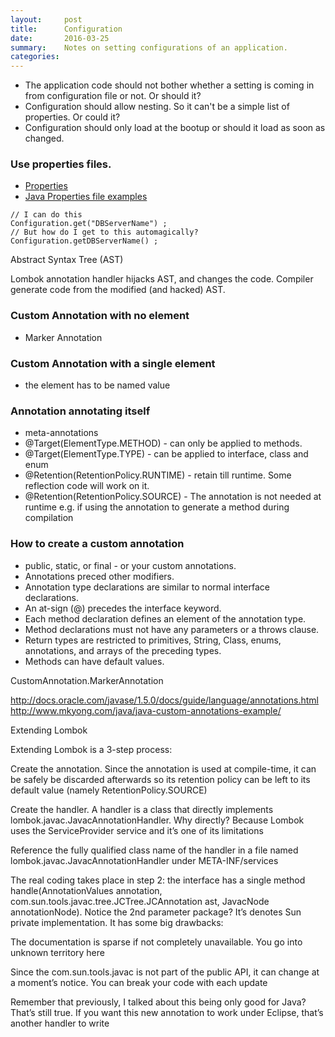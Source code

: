 ```yaml
---
layout:     post
title:      Configuration
date:       2016-03-25
summary:    Notes on setting configurations of an application. 
categories: 
---
```


  - The application code should not bother whether a setting is coming in from configuration file or not. Or should it? 
  - Configuration should allow nesting. So it can't be a simple list of properties. Or could it? 
  - Configuration should only load at the bootup or should it load as soon as changed. 



### Use properties files. 
  - [Properties](http://docs.oracle.com/javase/tutorial/essential/environment/properties.html)
  - [Java Properties file examples](http://www.mkyong.com/java/java-properties-file-examples/)



```
// I can do this
Configuration.get("DBServerName") ; 
// But how do I get to this automagically?
Configuration.getDBServerName() ; 
```



Abstract Syntax Tree (AST)

Lombok annotation handler hijacks AST, and changes the code. 
Compiler generate code from the modified (and hacked) AST. 




### Custom Annotation with no element 
  - Marker Annotation 

### Custom Annotation with a single element 
  - the element has to be named value

### Annotation annotating itself 
  - meta-annotations 
  - @Target(ElementType.METHOD) - can only be applied to methods. 
  - @Target(ElementType.TYPE) - can be applied to interface, class and enum 
  - @Retention(RetentionPolicy.RUNTIME) - retain till runtime. Some reflection code will work on it. 
  - @Retention(RetentionPolicy.SOURCE) - The annotation is not needed at runtime e.g. if using the annotation to generate a method during compilation


### How to create a custom annotation 

  - public, static, or final - or your custom annotations. 
  - Annotations preced other modifiers. 
  - Annotation type declarations are similar to normal interface declarations. 
  - An at-sign (@) precedes the interface keyword. 
  - Each method declaration defines an element of the annotation type. 
  - Method declarations must not have any parameters or a throws clause. 
  - Return types are restricted to primitives, String, Class, enums, annotations, and arrays of the preceding types. 
  - Methods can have default values. 


CustomAnnotation.MarkerAnnotation 


http://docs.oracle.com/javase/1.5.0/docs/guide/language/annotations.html
http://www.mkyong.com/java/java-custom-annotations-example/


Extending Lombok

Extending Lombok is a 3-step process:



Create the annotation. Since the annotation is used at compile-time, it can be safely be discarded afterwards so its retention policy can be left to its default value (namely RetentionPolicy.SOURCE)

Create the handler. A handler is a class that directly implements lombok.javac.JavacAnnotationHandler. Why directly? Because Lombok uses the ServiceProvider service and it’s one of its limitations

Reference the fully qualified class name of the handler in a file named lombok.javac.JavacAnnotationHandler under META-INF/services


The real coding takes place in step 2: the interface has a single method handle(AnnotationValues annotation, com.sun.tools.javac.tree.JCTree.JCAnnotation ast, JavacNode annotationNode). Notice the 2nd parameter package? It’s denotes Sun private implementation. It has some big drawbacks:



The documentation is sparse if not completely unavailable. You go into unknown territory here

Since the com.sun.tools.javac is not part of the public API, it can change at a moment’s notice. You can break your code with each update

Remember that previously, I talked about this being only good for Java? That’s still true. If you want this new annotation to work under Eclipse, that’s another handler to write
